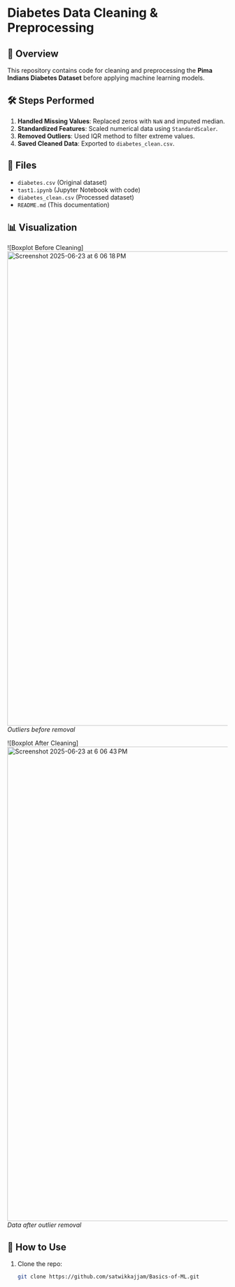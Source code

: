 # Diabetes Data Cleaning & Preprocessing

## 📌 Overview
This repository contains code for cleaning and preprocessing the **Pima Indians Diabetes Dataset** before applying machine learning models.

## 🛠️ Steps Performed
1. **Handled Missing Values**: Replaced zeros with `NaN` and imputed median.
2. **Standardized Features**: Scaled numerical data using `StandardScaler`.
3. **Removed Outliers**: Used IQR method to filter extreme values.
4. **Saved Cleaned Data**: Exported to `diabetes_clean.csv`.

## 📂 Files
- `diabetes.csv` (Original dataset)
- `tast1.ipynb` (Jupyter Notebook with code)
- `diabetes_clean.csv` (Processed dataset)
- `README.md` (This documentation)

## 📊 Visualization
![Boxplot Before Cleaning]<img width="1084" alt="Screenshot 2025-06-23 at 6 06 18 PM" src="https://github.com/user-attachments/assets/6a75c507-684c-4d1e-8b6b-14ac04293abb" />
*Outliers before removal*

![Boxplot After Cleaning]<img width="1084" alt="Screenshot 2025-06-23 at 6 06 43 PM" src="https://github.com/user-attachments/assets/68973d1f-095c-497c-b852-8b306db51bc0" />  
*Data after outlier removal*

## 🚀 How to Use
1. Clone the repo:
   ```bash
   git clone https://github.com/satwikkajjam/Basics-of-ML.git
